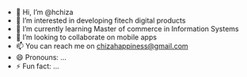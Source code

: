 - 👋 Hi, I’m @hchiza
- 👀 I’m interested in developing fitech digital products
- 🌱 I’m currently learning Master of commerce in Information Systems 
- 💞️ I’m looking to collaborate on mobile apps
- 📫 You can reach me on chizahappiness@gmail.com
- 😄 Pronouns: ...
- ⚡ Fun fact: ...

<!---
hchiza/hchiza is a ✨ special ✨ repository because its `README.md` (this file) appears on your GitHub profile.
You can click the Preview link to take a look at your changes.
--->
